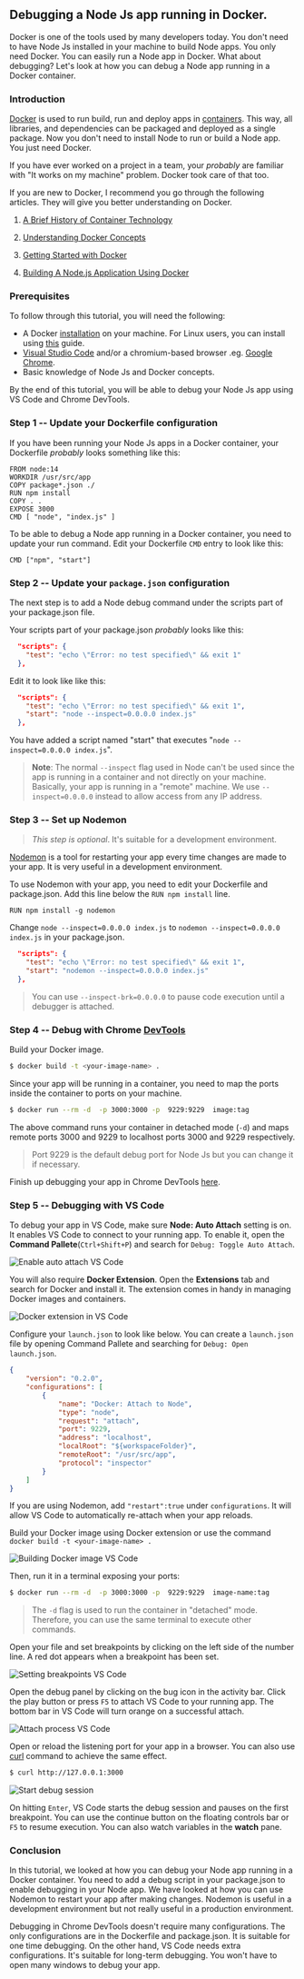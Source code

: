 ﻿## Debugging a Node Js app running in Docker.

Docker is one of the tools used by many developers today. You don't need to have Node Js installed in your machine to build Node apps. You only need Docker. You can easily run a Node app in Docker. What about debugging? Let's look at how you can debug a Node app running in a Docker container.

### Introduction

[Docker](https://www.docker.com/) is used to run build, run and deploy apps in [containers](https://www.section.io/engineering-education/history-of-container-technology/). This way, all libraries, and dependencies can be packaged and deployed as a single package. Now you don't need to install Node to run or build a Node app. You just need Docker. 

If you have ever worked on a project in a team, your *probably* are familiar with "It works on my machine" problem. Docker took care of that too.

 If you are new to Docker, I recommend you go through the following articles. They will give you better understanding on Docker.

 1. <a href="https://www.section.io/engineering-education/history-of-container-technology/" target="_blank">A Brief History of Container Technology</a>

 2. <a href="https://www.section.io/engineering-education/docker-concepts/" target="_blank">Understanding Docker Concepts</a>

 3. <a href="https://www.section.io/engineering-education/getting-started-with-docker/" target="_blank">Getting Started with Docker</a>
 
 4. <a href="https://www.section.io/engineering-education/building-a-nodejs-application-using-docker/" target="_blank">Building A Node.js Application Using Docker</a>

### Prerequisites

To follow through this tutorial, you will need the following:

- A Docker [installation](https://docs.docker.com/engine/install/) on your machine. For Linux users, you can install using [this](https://www.section.io/engineering-education/getting-started-with-docker/) guide.
- [Visual Studio Code](https://code.visualstudio.com/download) and/or a chromium-based browser .eg. [Google Chrome](https://www.google.com/chrome/).
- Basic knowledge of Node Js and Docker concepts.

By the end of this tutorial, you will be able to debug your Node Js app using VS Code and Chrome DevTools.

### Step 1 -- Update your Dockerfile configuration

If you have been running your Node Js apps in a Docker container, your Dockerfile *probably* looks something like this:

```docker
FROM node:14
WORKDIR /usr/src/app
COPY package*.json ./
RUN npm install
COPY . .
EXPOSE 3000
CMD [ "node", "index.js" ]
```

To be able to debug a Node app running in a Docker container, you need to update your run command. Edit your Dockerfile `CMD` entry to look like this:

```docker
CMD ["npm", "start"]
```

### Step 2 -- Update your `package.json` configuration

The next step is to add a Node debug command under the scripts part of your package.json file.

Your scripts part of your package.json *probably* looks like this:

```json
  "scripts": {
    "test": "echo \"Error: no test specified\" && exit 1"
  },
```

Edit it to look like like this:

```json
  "scripts": {
    "test": "echo \"Error: no test specified\" && exit 1",
    "start": "node --inspect=0.0.0.0 index.js"
  },
```
You have added a script named "start" that executes "`node --inspect=0.0.0.0 index.js`". 

> **Note**: The normal `--inspect` flag used in Node can't be used since the app is running in a container and not directly on your machine. Basically, your app is running in a "remote" machine. We use `--inspect=0.0.0.0` instead to allow access from any IP address.

### Step 3 -- Set up Nodemon

> *This step is optional*. It's suitable for a development environment.

[Nodemon](https://nodemon.io/) is a tool for restarting your app every time changes are made to your app. It is very useful in a development environment. 

To use Nodemon with your app, you need to edit your Dockerfile and package.json.
Add this line below the `RUN npm install` line.

```docker
RUN npm install -g nodemon
``` 
Change `node --inspect=0.0.0.0 index.js` to `nodemon --inspect=0.0.0.0 index.js` in your package.json.

```json
  "scripts": {
    "test": "echo \"Error: no test specified\" && exit 1",
    "start": "nodemon --inspect=0.0.0.0 index.js"
  },
```

> You can use `--inspect-brk=0.0.0.0` to pause code execution until a debugger is attached.

### Step 4 -- Debug with Chrome [DevTools](https://developers.google.com/web/tools/chrome-devtools)

Build your Docker image.

```bash
$ docker build -t <your-image-name> .
```
Since your app will be running in a container, you need to map the ports inside the container to ports on your machine.

```bash
$ docker run --rm -d  -p 3000:3000 -p  9229:9229  image:tag
```
The above command runs your container in detached mode (`-d`) and maps remote ports 3000 and 9229 to localhost ports 3000 and 9229 respectively.

> Port 9229 is the default debug port for Node Js but you can change it if necessary.

Finish up debugging your app in Chrome DevTools <a href="https://www.section.io/engineering-education/debug-node-devtools/#step-2----open-chrome-devtools" target="_blank">here</a>.

### Step 5 -- Debugging with VS Code

To debug your app in VS Code, make sure **Node: Auto Attach** setting is on. It enables VS Code to connect to your running app. To enable it, open the **Command Pallete**(`Ctrl+Shift+P`) and search for `Debug: Toggle Auto Attach`.

![Enable auto attach VS Code](enable-auto-attach.jpg)

You will also require **Docker Extension**. Open the **Extensions** tab and search for Docker and install it. The extension comes in handy in managing Docker images and containers.

![Docker extension in VS Code](docker-extension.jpg)

Configure your `launch.json` to look like below. You can create a `launch.json` file by opening Command Pallete and searching for `Debug: Open launch.json`.

```json
{
    "version": "0.2.0",
    "configurations": [
        {
            "name": "Docker: Attach to Node",
            "type": "node",
            "request": "attach",
            "port": 9229,
            "address": "localhost",
            "localRoot": "${workspaceFolder}",
            "remoteRoot": "/usr/src/app",
            "protocol": "inspector"
        }
    ]
}

```
If you are using Nodemon, add `"restart":true` under `configurations`. It will allow VS Code to automatically re-attach when your app reloads.

Build your Docker image using Docker extension or use the command `docker build -t <your-image-name> .`

![Building Docker image VS Code](build-docker-image.jpg)

Then, run it in a terminal exposing your ports:

```bash
$ docker run --rm -d  -p 3000:3000 -p  9229:9229  image-name:tag
```
> The `-d` flag is used to run the container in "detached" mode. Therefore, you can use the same terminal to execute other commands.

Open your file and set breakpoints by clicking on the left side of the number line. A red dot appears when a breakpoint has been set.

![Setting breakpoints VS Code](set-breakpoints-vscode.jpg)

Open the debug panel by clicking on the bug icon in the activity bar. Click the play button or press `F5` to attach VS Code to your running app. The bottom bar in VS Code will turn orange on a successful attach.

![Attach process VS Code](attach-to-node-docker.gif)

Open or reload the listening port for your app in a browser. You can also use [curl](https://curl.haxx.se/) command to achieve the same effect.

```bash
$ curl http://127.0.0.1:3000
```

![Start debug session](start-debug.gif)

On hitting `Enter`, VS Code starts the debug session and pauses on the first breakpoint. You can use the continue button on the floating controls bar or `F5` to resume execution. You can also watch variables in the **watch** pane.

### Conclusion

In this tutorial, we looked at how you can debug your Node app running in a Docker container. You need to add a debug script in your package.json to enable debugging in your Node app. We have looked at how you can use Nodemon to restart your app after making changes. Nodemon is useful in a development environment but not really useful in a production environment.

Debugging in Chrome DevTools doesn't require many configurations. The only configurations are in the Dockerfile and package.json. It is suitable for one time debugging. On the other hand, VS Code needs extra configurations. It's suitable for long-term debugging. You won't have to open many windows to debug your app.
